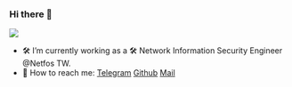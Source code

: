### Hi there 👋

<!--
**linhunghui/linhunghui** is a ✨ _special_ ✨ repository because its `README.md` (this file) appears on your GitHub profile.

Here are some ideas to get you started:

- 🔭 I’m currently working on ...
- 🌱 I’m currently learning ...
- 👯 I’m looking to collaborate on ...
- 🤔 I’m looking for help with ...
- 💬 Ask me about ...
- 📫 How to reach me: ...
- 😄 Pronouns: ...
- ⚡ Fun fact: ...
-->
![](https://img.shields.io/badge/release-v1.0.0--beta-blue)

- 🛠 I’m currently working as a 🛠 Network Information Security Engineer @Netfos TW.
- 💬 How to reach me: [Telegram](https://t.me/GGboyForLife) [Github](https://github.com/linhunghui) [Mail](blindinggod@gmail.com)

